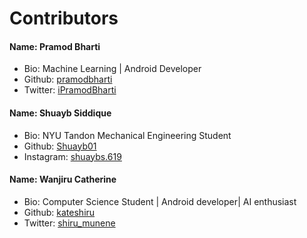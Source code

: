 # Contributors

<!-- ##### Don't delete template ########

## Template to use for contributors 

#### Name: [Your-Name]
- Bio: shortly describe yourself
- Github: [Username](githublink)
- Twitter: [Username](link)

-->

#### Name: Pramod Bharti
- Bio: Machine Learning | Android Developer
- Github: [pramodbharti](https://github.com/pramodbharti)
- Twitter: [iPramodBharti](https://twitter.com/ipramodbharti)

#### Name: Shuayb Siddique
- Bio: NYU Tandon Mechanical Engineering Student
- Github: [Shuayb01](github.com/shuayb01)
- Instagram: [shuaybs.619](instagram.com/shuaybs.619)

#### Name: Wanjiru Catherine
- Bio: Computer Science Student | Android developer| AI enthusiast
- Github: [kateshiru](github.com/kateshiru)
- Twitter: [shiru_munene](https://twitter.com/shiru_munene)

